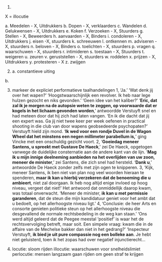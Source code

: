 1.	

X = illocutie

a. Meedelen - X, Uitdrukkers
b. Dopen - X, verklaarders
c. Wandelen
d. Gelukwensen - X, Uitdrukkers
e. Koken
f. Verzoeken - X, Stuurders
g. Stellen - X, Beweerders
h. aanvaarden - X, Binders
i. condoleren - X, Uitdrukkers
j. eisen -X, stuurders
k. schreeuwen
l. ontkennen
m. adviseren - X, stuurders
n. beloven - X, Binders
o. toelichten - X, stuurders
p. vragen
q. waarschuwen - X, stuurders
r. intimideren
s. toestaan - X, Stuurders
t. weigeren
u. zeuren
v. geruststellen - X, stuurders
w. roddelen
x. prijzen - X, Uitdrukkers
y. protesteren -  X
z. zwijgen

2. a. constantieve uiting

b. 

3.  markeer de expliciet performatieve taalhandelingen
1, ‘Ja.’ ‘Wat denk jij over het wapen?’ ‘Hoogstwaarschijnlijk een revolver. Ik heb naar lege hulzen gezocht en niks gevonden.’ ‘Geen idee van het kaliber?’ ‘**Eric, dat zal ik je morgen na de autopsie weten te zeggen, op voorwaarde dat er kogels in het lichaam gevonden worden**,’ antwoordde Verstuyft snel en had meteen door dat hij zich had laten vangen. ‘En ik die dacht dat jij een expert was. Ga jij niet twee keer per week oefenen in practical shooting in die club van door wapens geobsedeerde psychopaten?’ Verstuyft hield zijn mond. ‘**Ik wed voor een rondje Duvel in de Wagon Wheel dat het minstens een negen millimeter parabellum is,**’ ging Vincke met een onschuldig gezicht voort. 
2, ‘**Goeiedag meneer Santens, u spreekt met Gustave De Haeck**,’ zei De Haeck, opgetogen vanwege de duidelijke consternatie aan de andere kant van de lijn. ‘**Mag ik u mijn innige deelneming aanbieden na het overlijden van uw zoon, meneer de minister**,’ zei Santens, die zich snel had hersteld. ‘**Dank u**,’ antwoordde De Haeck zonder zelfs met zijn ogen te knipperen. 
3, ‘Kijk, meneer Santens, ik ben niet van plan nog veel woorden hieraan te spenderen, **maar ik kan u hierbij verzekeren dat de benoeming die u ambieert**, niet zal doorgaan. Ik heb nog altijd enige invloed op hoog niveau, vergeet dat niet!’ Het antwoord dat onmiddellijk daarop kwam, was totaal onverwacht. ‘Meneer de minister, **ik kan u met permissie garanderen**, dat de steun die mijn kandidatuur geniet voor het ambt dat u bedoelt, op het allerhoogste niveau ligt.’ 
4, ‘Conclusie: de heer Arts en consorte genieten politieke steun op het allerhoogste niveau die desgevallend de normale rechtsbedeling in de weg kan staan.’ ‘Ons werd altijd geleerd dat de Peegee meestal ‘positief’ is waar het de rechtsvervolging betreft, maar soit. Een simpele vraag: kwam die in de affaire van de Mechelse bakker dan niet in het gedrang?’ ‘Inspecteur Verstuyft, **ik bied je uit pure compassie nog een bolleke aan**. Je hebt niet geluisterd, toen ik het zopas had over negatief injunctierecht...

4. locutie: sloom rijden
illocutie: waarschuwen voor snelheidslimiet
perlocutie: mensen langzaam gaan rijden om geen straf te krijgen


